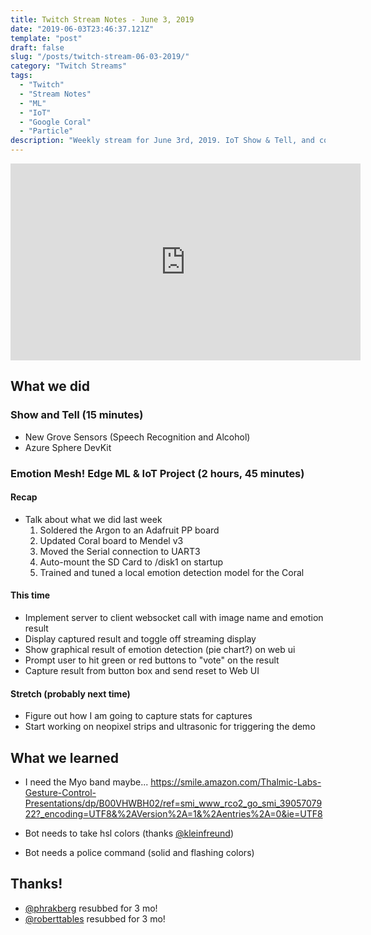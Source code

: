 ```yaml
---
title: Twitch Stream Notes - June 3, 2019
date: "2019-06-03T23:46:37.121Z"
template: "post"
draft: false
slug: "/posts/twitch-stream-06-03-2019/"
category: "Twitch Streams"
tags:
  - "Twitch"
  - "Stream Notes"
  - "ML"
  - "IoT"
  - "Google Coral"
  - "Particle"
description: "Weekly stream for June 3rd, 2019. IoT Show & Tell, and continuing work on the Google Coral and Particle Powered #EmotionMesh project."
---
```


<iframe width="560" height="315" src="https://www.youtube.com/embed/1N7K1Nl8iSk" frameborder="0" allow="accelerometer; autoplay; encrypted-media; gyroscope; picture-in-picture" allowfullscreen></iframe>

## What we did

### Show and Tell (15 minutes)

- New Grove Sensors (Speech Recognition and Alcohol)
- Azure Sphere DevKit

### Emotion Mesh! Edge ML & IoT Project (2 hours, 45 minutes)

#### Recap

- Talk about what we did last week
    1. Soldered the Argon to an Adafruit PP board
    2. Updated Coral board to Mendel v3 
    3. Moved the Serial connection to UART3
    4. Auto-mount the SD Card to /disk1 on startup
    5. Trained and tuned a local emotion detection model for the Coral

#### This time
            
- Implement server to client websocket call with image name and emotion result
- Display captured result and toggle off streaming display
- Show graphical result of emotion detection (pie chart?) on web ui
- Prompt user to hit green or red buttons to "vote" on the result
- Capture result from button box and send reset to Web UI

#### Stretch (probably next time)

- Figure out how I am going to capture stats for captures
- Start working on neopixel strips and ultrasonic for triggering the demo

## What we learned

- I need the Myo band maybe... https://smile.amazon.com/Thalmic-Labs-Gesture-Control-Presentations/dp/B00VHWBH02/ref=smi_www_rco2_go_smi_3905707922?_encoding=UTF8&%2AVersion%2A=1&%2Aentries%2A=0&ie=UTF8

- Bot needs to take hsl colors (thanks [@kleinfreund](https://twitch.tv/kleinfreund))
- Bot needs a police command (solid and flashing colors)

## Thanks!

- [@phrakberg](https://twitch.tv/phrakberg) resubbed for 3 mo!
- [@roberttables](https://twitch.tv/roberttables) resubbed for 3 mo!